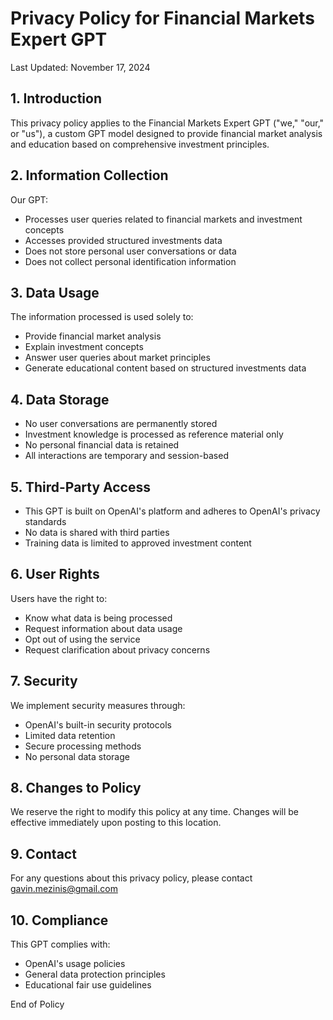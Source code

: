 # Privacy Policy for Financial Markets Expert GPT

Last Updated: November 17, 2024

## 1. Introduction
This privacy policy applies to the Financial Markets Expert GPT ("we," "our," or "us"), a custom GPT model designed to provide financial market analysis and education based on comprehensive investment principles.

## 2. Information Collection
Our GPT:
- Processes user queries related to financial markets and investment concepts
- Accesses provided structured investments data
- Does not store personal user conversations or data
- Does not collect personal identification information

## 3. Data Usage
The information processed is used solely to:
- Provide financial market analysis
- Explain investment concepts
- Answer user queries about market principles
- Generate educational content based on structured investments data

## 4. Data Storage
- No user conversations are permanently stored
- Investment knowledge is processed as reference material only
- No personal financial data is retained
- All interactions are temporary and session-based

## 5. Third-Party Access
- This GPT is built on OpenAI's platform and adheres to OpenAI's privacy standards
- No data is shared with third parties
- Training data is limited to approved investment content

## 6. User Rights
Users have the right to:
- Know what data is being processed
- Request information about data usage
- Opt out of using the service
- Request clarification about privacy concerns

## 7. Security
We implement security measures through:
- OpenAI's built-in security protocols
- Limited data retention
- Secure processing methods
- No personal data storage

## 8. Changes to Policy
We reserve the right to modify this policy at any time. Changes will be effective immediately upon posting to this location.

## 9. Contact
For any questions about this privacy policy, please contact gavin.mezinis@gmail.com

## 10. Compliance
This GPT complies with:
- OpenAI's usage policies
- General data protection principles
- Educational fair use guidelines

End of Policy

